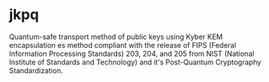 # jkpq
Quantum-safe transport method of public keys using Kyber KEM encapsulation es method compliant with the release of FIPS (Federal Information Processing Standards) 203, 204, and 205 from NIST (National Institute of Standards and Technology) and it's Post-Quantum Cryptography Standardization. 
